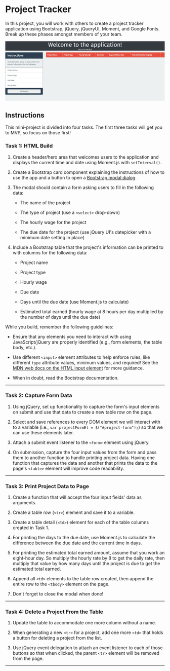 # Project Tracker

In this project, you will work with others to create a project tracker application using Bootstrap, jQuery, jQueryUI, Moment, and Google Fonts. Break up these phases amongst members of your team.

![picture of webpage](assets/images/Capture.PNG)
 
## Instructions

This mini-project is divided into four tasks. The first three tasks will get you to MVP, so focus on those first!

### Task 1: HTML Build

1. Create a header/hero area that welcomes users to the application and displays the current time and date using Moment.js with `setInterval()`.

2. Create a Bootstrap card component explaining the instructions of how to use the app and a button to open a [Bootstrap modal dialog](https://getbootstrap.com/docs/4.5/components/modal/).

3. The modal should contain a form asking users to fill in the following data:

    * The name of the project

    * The type of project (use a `<select>` drop-down)

    * The hourly wage for the project

    * The due date for the project (use jQuery UI's datepicker with a minimum date setting in place)

4. Include a Bootstrap table that the project's information can be printed to with columns for the following data:

    * Project name

    * Project type

    * Hourly wage

    * Due date

    * Days until the due date (use Moment.js to calculate)

    * Estimated total earned (hourly wage at 8 hours per day multiplied by the number of days until the due date)

While you build, remember the following guidelines:

  * Ensure that any elements you need to interact with using JavaScript/jQuery are properly identified (e.g., form elements, the table body, etc.).

  * Use different `<input>` element attributes to help enforce rules, like different `type` attribute values, minimum values, and required! See the [MDN web docs on the HTML input element](https://developer.mozilla.org/en-US/docs/Web/HTML/Element/input) for more guidance.

  * When in doubt, read the Bootstrap documentation.

---

### Task 2: Capture Form Data

1. Using jQuery, set up functionality to capture the form's input elements on submit and use that data to create a new table row on the page.

2. Select and save references to every DOM element we will interact with to a variable (i.e., `var projectFormEl = $("#project-form");`) so that we can use these elements later.

3. Attach a submit event listener to the `<form>` element using jQuery.

4. On submission, capture the four input values from the form and pass them to another function to handle printing project data. Having one function that captures the data and another that prints the data to the page's `<table>` element will improve code readability.

---

### Task 3: Print Project Data to Page

1. Create a function that will accept the four input fields' data as arguments.

2. Create a table row (`<tr>`) element and save it to a variable.

3. Create a table detail (`<td>`) element for each of the table columns created in Task 1.

4. For printing the days to the due date, use Moment.js to calculate the difference between the due date and the current time in days. 

5. For printing the estimated total earned amount, assume that you work an eight-hour day. So multiply the hourly rate by 8 to get the daily rate, then multiply that value by how many days until the project is due to get the estimated total earned. 

6. Append all `<td>` elements to the table row created, then append the entire row to the `<tbody>` element on the page.

7. Don't forget to close the modal when done!

---

### Task 4: Delete a Project From the Table

1. Update the table to accommodate one more column without a name.

2. When generating a new `<tr>` for a project, add one more `<td>` that holds a button for deleting a project from the list.

3. Use jQuery event delegation to attach an event listener to each of those buttons so that when clicked, the parent `<tr>` element will be removed from the page.

---
